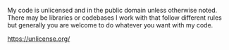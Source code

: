 My code is unlicensed and in the public domain unless otherwise noted. There may be libraries or codebases I work with that follow different rules but generally you are welcome to do whatever you want with my code.

https://unlicense.org/
